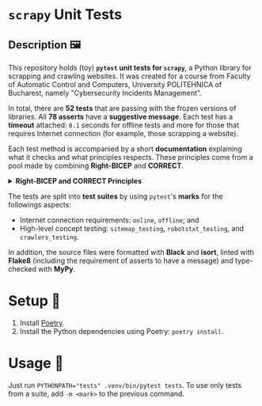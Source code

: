 # `scrapy` Unit Tests

## Description 🖼️

This repository holds (toy) **`pytest` unit tests for `scrapy`**, a Python library for scrapping and crawling websites. It was created for a course from Faculty of Automatic Control and Computers, University POLITEHNICA of Bucharest, namely "Cybersecurity Incidents Management".

In total, there are **52 tests** that are passing with the frozen versions of libraries. All **78 asserts** have a **suggestive message**. Each test has a **timeout** attached: `0.1` seconds for offline tests and more for those that requires Internet connection (for example, those scrapping a website).

Each test method is accompanied by a short **documentation** explaining what it checks and what principles respects. These principles come from a pool made by combining **Right-BICEP** and **CORRECT**.

<details>
    <summary><b>Right-BICEP and CORRECT Principles</b></summary>
    <ul>
        <li>Are the returned results <strong>right</strong>?</li>
        <li>Are the results at <strong>boundaries</strong> correct? The boundaries can be identified by following these aspects (CORRECT):
            <ul>
                <li><strong>Conformance</strong>: Compliance with a formal definition of the type</li>
                <li><strong>Ordering</strong> (for example, of an ordered list)</li>
                <li><strong>Range</strong></li>
                <li><strong>References</strong> (to external objects or methods) </li>
                <li><strong>Existence</strong> (of a method, parameter)</li>
                <li><strong>Cardinality</strong>: Tests with 0, 1 and N elements</li>
                <li><strong>Time</strong></li>
            </ul>
        </li>
        <li>Check for <strong>inverse</strong> relationships, where the operations support it.</li>
        <li><strong>Cross-check</strong> results using other means.</li>
        <li>Force <strong>error</strong> condition to happen.</li>
        <li>Are <strong>performance</strong> characteristics verified?</li>
    </ul>
</details>

The tests are split into **test suites** by using `pytest`'s **marks** for the followings aspects:
- Internet connection requirements: `online`, `offline`; and
- High-level concept testing: `sitemap_testing`, `robotstxt_testing`, and `crawlers_testing`.

In addition, the source files were formatted with **Black** and **isort**, linted with **Flake8** (including the requirement of asserts to have a message) and type-checked with **MyPy**.

# Setup 🔧

1. Install [Poetry](https://python-poetry.org).
2. Install the Python dependencies using Poetry: `poetry install`.

# Usage 🧰

Just run `PYTHONPATH="tests" .venv/bin/pytest tests`. To use only tests from a suite, add `-m <mark>` to the previous command.